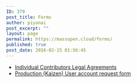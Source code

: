 ```yaml
---
ID: 379
post_title: Forms
author: piyanai
post_excerpt: ""
layout: page
permalink: https://massopen.cloud/forms/
published: true
post_date: 2016-02-15 01:56:45
---
```

<ul>
	<li><a href="http://massopen.cloud/blog/individual-contributor-license-agreement/">Individual Contributors Legal Agreements</a></li>
	<li><a href="http://massopen.cloud/blog/user-account-request-form/">Production (Kaizen) User account request form</a></li>
</ul>